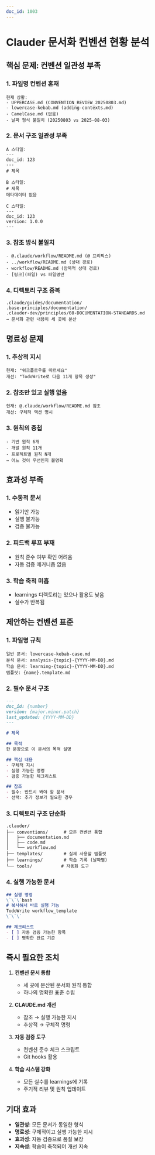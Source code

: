 ```yaml
---
doc_id: 1003
---
```


# Clauder 문서화 컨벤션 현황 분석

## 핵심 문제: 컨벤션 일관성 부족

### 1. 파일명 컨벤션 혼재
```
현재 상황:
- UPPERCASE.md (CONVENTION_REVIEW_20250803.md)
- lowercase-kebab.md (adding-contexts.md)
- CamelCase.md (없음)
- 날짜 형식 불일치 (20250803 vs 2025-08-03)
```

### 2. 문서 구조 일관성 부족
```
A 스타일:
---
doc_id: 123
---
# 제목

B 스타일:
# 제목
메타데이터 없음

C 스타일:
---
doc_id: 123
version: 1.0.0
---
```

### 3. 참조 방식 불일치
```
- @.claude/workflow/README.md (@ 프리픽스)
- ../workflow/README.md (상대 경로)
- workflow/README.md (암묵적 상대 경로)
- [링크](파일) vs 파일명만
```

### 4. 디렉토리 구조 중복
```
.claude/guides/documentation/
.base-principles/documentation/
.clauder-dev/principles/08-DOCUMENTATION-STANDARDS.md
→ 문서화 관련 내용이 세 곳에 분산
```

## 명료성 문제

### 1. 추상적 지시
```
현재: "워크플로우를 따르세요"
개선: "TodoWrite로 다음 11개 항목 생성"
```

### 2. 참조만 있고 실행 없음
```
현재: @.claude/workflow/README.md 참조
개선: 구체적 액션 명시
```

### 3. 원칙의 중첩
```
- 기반 원칙 6개
- 개발 원칙 11개
- 프로젝트별 원칙 N개
→ 어느 것이 우선인지 불명확
```

## 효과성 부족

### 1. 수동적 문서
- 읽기만 가능
- 실행 불가능
- 검증 불가능

### 2. 피드백 루프 부재
- 원칙 준수 여부 확인 어려움
- 자동 검증 메커니즘 없음

### 3. 학습 축적 미흡
- learnings 디렉토리는 있으나 활용도 낮음
- 실수가 반복됨

## 제안하는 컨벤션 표준

### 1. 파일명 규칙
```
일반 문서: lowercase-kebab-case.md
분석 문서: analysis-{topic}-{YYYY-MM-DD}.md
학습 문서: learning-{topic}-{YYYY-MM-DD}.md
템플릿: {name}.template.md
```

### 2. 필수 문서 구조
```markdown
---
doc_id: {number}
version: {major.minor.patch}
last_updated: {YYYY-MM-DD}
---

# 제목

## 목적
한 문장으로 이 문서의 목적 설명

## 핵심 내용
- 구체적 지시
- 실행 가능한 명령
- 검증 가능한 체크리스트

## 참조
- 필수: 반드시 봐야 할 문서
- 선택: 추가 정보가 필요한 경우
```

### 3. 디렉토리 구조 단순화
```
.clauder/
├── conventions/      # 모든 컨벤션 통합
│   ├── documentation.md
│   ├── code.md
│   └── workflow.md
├── templates/        # 실제 사용할 템플릿
├── learnings/        # 학습 기록 (날짜별)
└── tools/           # 자동화 도구
```

### 4. 실행 가능한 문서
```markdown
## 실행 명령
\`\`\`bash
# 복사해서 바로 실행 가능
TodoWrite workflow_template
\`\`\`

## 체크리스트
- [ ] 자동 검증 가능한 항목
- [ ] 명확한 완료 기준
```

## 즉시 필요한 조치

1. **컨벤션 문서 통합**
   - 세 곳에 분산된 문서화 원칙 통합
   - 하나의 명확한 표준 수립

2. **CLAUDE.md 개선**
   - 참조 → 실행 가능한 지시
   - 추상적 → 구체적 명령

3. **자동 검증 도구**
   - 컨벤션 준수 체크 스크립트
   - Git hooks 활용

4. **학습 시스템 강화**
   - 모든 실수를 learnings에 기록
   - 주기적 리뷰 및 원칙 업데이트

## 기대 효과

- **일관성**: 모든 문서가 동일한 형식
- **명료성**: 구체적이고 실행 가능한 지시
- **효과성**: 자동 검증으로 품질 보장
- **지속성**: 학습이 축적되어 개선 지속